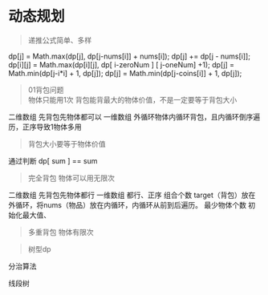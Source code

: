 

# 动态规划

>递推公式简单、多样

dp[j] = Math.max(dp[j], dp[j-nums[i]] + nums[i]);
dp[j] += dp[j - nums[i]];
dp[i][j] = Math.max(dp[i][j], dp[ i-zeroNum ]  [ j-oneNum] +1);
dp[j] = Math.min(dp[j-i*i] + 1, dp[j]);
dp[j] = Math.min(dp[j-coins[i]] + 1, dp[j]);

>01背包问题  
>物体只能用1次
>背包能背最大的物体价值，不是一定要等于背包大小

二维数组   先背包先物体都可以
一维数组   外循环物体内循环背包，且内循环倒序遍历，正序导致1物体多用

> 背包大小要等于物体价值

通过判断 dp[ sum ] == sum

> 完全背包
> 物体可以用无限次

二维数组  先背包先物体都行
一维数组  都行、正序
组合个数  target（背包）放在外循环，将nums（物品）放在内循环，内循环从前到后遍历。
最少物体个数   初始化最大值、

> 多重背包
> 物体有限次


> 树型dp





分治算法



线段树
